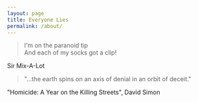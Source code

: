 ```yaml
---
layout: page
title: Everyone Lies
permalink: /about/
---
```


> I'm on the paranoid tip  
> And each of my socks got a clip!

Sir Mix-A-Lot

> "...the earth spins on an axis of denial in an orbit of deceit."

"Homicide: A Year on the Killing Streets", David Simon
